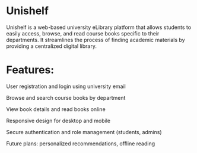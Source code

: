 # Unishelf

Unishelf is a web-based university eLibrary platform that allows students to easily access, browse, and read course books specific to their departments. It streamlines the process of finding academic materials by providing a centralized digital library.



# Features:

User registration and login using university email

Browse and search course books by department

View book details and read books online

Responsive design for desktop and mobile

Secure authentication and role management (students, admins)

Future plans: personalized recommendations, offline reading
